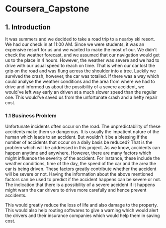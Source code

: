 # Coursera_Capstone

## 1. Introduction

  It was summers and we decided to take a road trip to a nearby ski resort. We had our check in at 11:00 AM. Since we were students, it was an expensive resort for us and we wanted to make the most of our. We didn't check the weather forecast, and we assumed that our navigation would get us to the place in 4 hours. However, the weather was severe and we had to drive with our usual speed to reach on time. That is when our car lost the grip on the road and was flung across the shoulder into a tree. Luckily we survived the crash, however, the car was totalled. If there was a way which could analyse the weather conditions and the area from where we had to drive and informed us about the possibility of a severe accident, we would've left way early an driven at a much slower speed than the regular one. This would've saved us from the unfortunate crash and a hefty repair cost.

### 1.1 Business Problem

  Unfortunate incidents often occur on the road. The unpredictability of these accidents make them so dangerous. It is usually the impatient nature of the human which leads to an accident. But wouldn't it be a blessing if the number of accidents that occur on a daily basis be reduced? That is the problem which will be addressed in this project. As we know, accidents can happen anytime and anywhere. However, there are many factors which might influence the severity of the accident. For instance, these include the weather conditions, time of the day, the speed of the car and the area the car is being driven. These factors greatly contribute whether the accident will be severe or not. Having the information about the above mentioned factors can be used to predict if the accident happens can be severe or not. The indication that there is a possibility of a severe accident if it happens might warn the car drivers to drive more carefully and hence prevent accidents.

  This would greatly reduce the loss of life and also damage to the property. This would also help routing softwares to give a warning which would alert the drivers and their insurance companies which would help them in saving cost.
